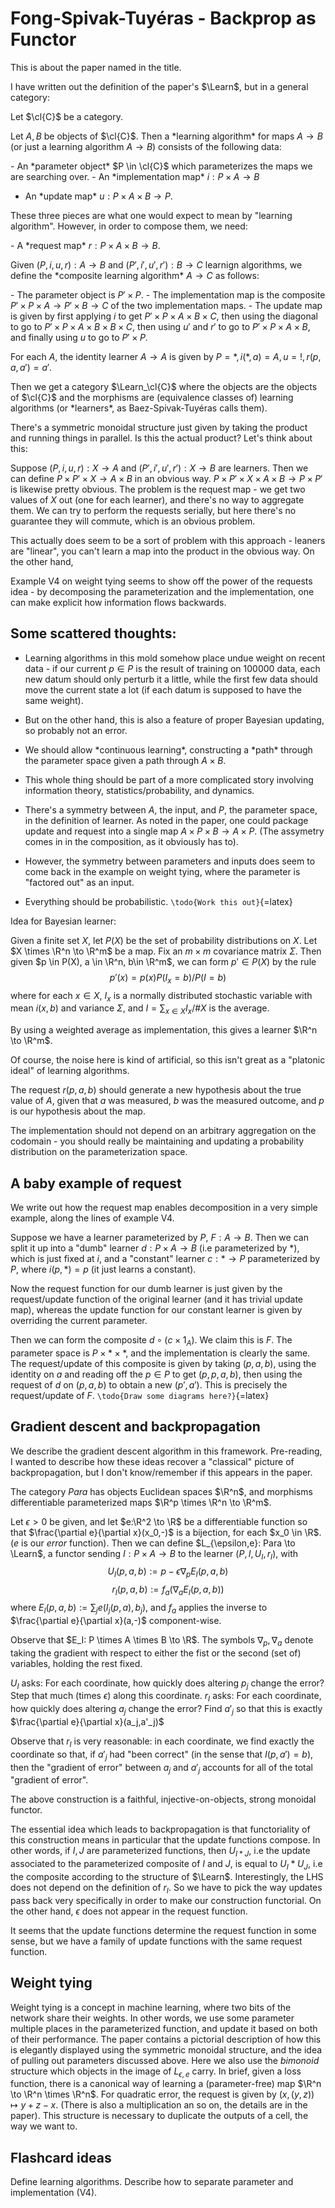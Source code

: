 Fong-Spivak-Tuyéras - Backprop as Functor
=========================================

This is about the paper named in the title.

I have written out the definition of the paper's $\Learn$, but in a
general category:

Let $\cl{C}$ be a category.

Let $A,B$ be objects of $\cl{C}$. Then a \*learning algorithm\* for maps
$A \to B$ (or just a learning algorithm $A \to B$) consists of the
following data:

\- An \*parameter object\* $P \in \cl{C}$ which parameterizes the maps
we are searching over. - An \*implementation map\* $i: P \times A \to B$
- An \*update map\* $u: P \times A \times B \to P$.

These three pieces are what one would expect to mean by \"learning
algorithm\". However, in order to compose them, we need:

\- A \*request map\* $r: P \times A \times B \to B$.

Given $(P,i,u,r): A \to B$ and $(P',i',u',r'): B \to C$ learnign
algorithms, we define the \*composite learning algorithm\* $A \to C$ as
follows:

\- The parameter object is $P' \times P$. - The implementation map is
the composite $P' \times P \times A \to P' \times B \to C$ of the two
implementation maps. - The update map is given by first applying $i$ to
get $P' \times P \times A \times B \times C$, then using the diagonal to
go to $P' \times P \times A \times B \times B \times C$, then using $u'$
and $r'$ to go to $P' \times P \times A \times B$, and finally using $u$
to go to $P' \times P$.

For each $A$, the identity learner $A \to A$ is given by
$P = *, i(*,a) = A, u = !, r(p,a,a') = a'$.

Then we get a category $\Learn_\cl{C}$ where the objects are the objects
of $\cl{C}$ and the morphisms are (equivalence classes of) learning
algorithms (or \*learners\*, as Baez-Spivak-Tuyéras calls them).

There's a symmetric monoidal structure just given by taking the product
and running things in parallel. Is this the actual product? Let's think
about this:

Suppose $(P,i,u,r): X \to A$ and $(P',i',u',r'): X \to B$ are learners.
Then we can define $P \times P' \times X \to A \times B$ in an obvious
way. $P \times P' \times X \times A \times B \to P \times P'$ is
likewise pretty obvious. The problem is the request map - we get two
values of $X$ out (one for each learner), and there's no way to
aggregate them. We can try to perform the requests serially, but here
there's no guarantee they will commute, which is an obvious problem.

This actually does seem to be a sort of problem with this approach -
leaners are "linear", you can't learn a map into the product in the
obvious way. On the other hand,

Example V4 on weight tying seems to show off the power of the requests
idea - by decomposing the parameterization and the implementation, one
can make explicit how information flows backwards.

Some scattered thoughts:
------------------------

-   Learning algorithms in this mold somehow place undue weight on
    recent data - if our current $p \in P$ is the result of training on
    $100000$ data, each new datum should only perturb it a little, while
    the first few data should move the current state a lot (if each
    datum is supposed to have the same weight).

-   But on the other hand, this is also a feature of proper Bayesian
    updating, so probably not an error.

-   We should allow \*continuous learning\*, constructing a \*path\*
    through the parameter space given a path through $A \times B$.

-   This whole thing should be part of a more complicated story
    involving information theory, statistics/probability, and dynamics.

-   There's a symmetry between $A$, the input, and $P$, the parameter
    space, in the definition of learner. As noted in the paper, one
    could package update and request into a single map
    $A \times P \times B \to A \times P$. (The assymetry comes in in the
    composition, as it obviously has to).

-   However, the symmetry between parameters and inputs does seem to
    come back in the example on weight tying, where the parameter is
    "factored out" as an input.

-   Everything should be probabilistic. `\todo{Work this out}`{=latex}

Idea for Bayesian learner:

Given a finite set $X$, let $P(X)$ be the set of probability
distributions on $X$. Let $X \times \R^n \to \R^m$ be a map. Fix an
$m\times m$ covariance matrix $\Sigma$. Then given
$p \in P(X), a \in \R^n, b\in \R^m$, we can form $p' \in P(X)$ by the
rule $$p'(x) = p(x)P(I_x=b)/P(I=b)$$ where for each $x\in X$, $I_x$ is a
normally distributed stochastic variable with mean $i(x,b)$ and variance
$\Sigma$, and $I = \sum_{x\in X}I_x / \#X$ is the average.

By using a weighted average as implementation, this gives a learner
$\R^n \to \R^m$.

Of course, the noise here is kind of artificial, so this isn't great as
a "platonic ideal" of learning algorithms.

The request $r(p,a,b)$ should generate a new hypothesis about the true
value of $A$, given that $a$ was measured, $b$ was the measured outcome,
and $p$ is our hypothesis about the map.

The implementation should not depend on an arbitrary aggregation on the
codomain - you should really be maintaining and updating a probability
distribution on the parameterization space.

A baby example of request
-------------------------

We write out how the request map enables decomposition in a very simple
example, along the lines of example V4.

Suppose we have a learner parameterized by $P$, $F: A \to B$. Then we
can split it up into a "dumb" learner $d: P \times A \to B$ (i.e
parameterized by $*$), which is just fixed at $i$, and a "constant"
learner $c: * \to P$ parameterized by $P$, where $i(p,*) = p$ (it just
learns a constant).

Now the request function for our dumb learner is just given by the
request/update function of the original learner (and it has trivial
update map), whereas the update function for our constant learner is
given by overriding the current parameter.

Then we can form the composite $d \circ (c \times 1_A)$. We claim this
is $F$. The parameter space is $P \times * \times *$, and the
implementation is clearly the same. The request/update of this composite
is given by taking $(p,a,b)$, using the identity on $a$ and reading off
the $p\in P$ to get $(p,p,a,b)$, then using the request of $d$ on
$(p,a,b)$ to obtain a new $(p',a')$. This is precisely the
request/update of $F$. `\todo{Draw some diagrams here?}`{=latex}

Gradient descent and backpropagation
------------------------------------

We describe the gradient descent algorithm in this framework.
Pre-reading, I wanted to describe how these ideas recover a "classical"
picture of backpropagation, but I don't know/remember if this appears in
the paper.

The category *Para* has objects Euclidean spaces $\R^n$, and morphisms
differentiable parameterized maps $\R^p \times \R^n \to \R^m$.

Let $\epsilon > 0$ be given, and let $e:\R^2 \to \R$ be a differentiable
function so that $\frac{\partial e}{\partial x}(x_0,-)$ is a bijection,
for each $x_0 \in \R$. ($e$ is our *error* function). Then we can define
$L_{\epsilon,e}: Para \to \Learn$, a functor sending
$I: P \times A \to B$ to the learner $(P,I,U_I,r_I)$, with
$$U_I(p,a,b) := p - \epsilon \nabla_pE_I(p,a,b)$$
$$r_I(p,a,b) := f_a(\nabla_aE_I(p,a,b))$$ where
$E_I(p,a,b) := \sum_j e(I_j(p,a),b_j)$, and $f_a$ applies the inverse to
$\frac{\partial e}{\partial x}(a,-)$ component-wise.

Observe that $E_I: P \times A \times B \to \R$. The symbols
$\nabla_p, \nabla_a$ denote taking the gradient with respect to either
the fist or the second (set of) variables, holding the rest fixed.

$U_I$ asks: For each coordinate, how quickly does altering $p_j$ change
the error? Step that much (times $\epsilon$) along this coordinate.
$r_I$ asks: For each coordinate, how quickly does altering $a_j$ change
the error? Find $a'_j$ so that this is exactly
$\frac{\partial e}{\partial x}(a_j,a'_j)$

Observe that $r_I$ is very reasonable: in each coordinate, we find
exactly the coordinate so that, if $a'_j$ had "been correct" (in the
sense that $I(p,a') = b$), then the "gradient of error" between $a_j$
and $a'_j$ accounts for all of the total "gradient of error".

The above construction is a faithful, injective-on-objects, strong
monoidal functor.

The essential idea which leads to backpropagation is that functoriality
of this construction means in particular that the update functions
compose. In other words, if $I,J$ are parameterized functions, then
$U_{I * J}$, i.e the update associated to the parameterized composite of
$I$ and $J$, is equal to $U_I * U_J$, i.e the composite according to the
structure of $\Learn$. Interestingly, the LHS does not depend on the
definition of $r_I$. So we have to pick the way updates pass back very
specifically in order to make our construction functorial. On the other
hand, $\epsilon$ does not appear in the request function.

It seems that the update functions determine the request function in
some sense, but we have a family of update functions with the same
request function.

Weight tying
------------

Weight tying is a concept in machine learning, where two bits of the
network share their weights. In other words, we use some parameter
multiple places in the parameterized function, and update it based on
both of their performance. The paper contains a pictorial description of
how this is elegantly displayed using the symmetric monoidal structure,
and the idea of pulling out parameters discussed above. Here we also use
the *bimonoid* structure which objects in the image of $L_{\epsilon,e}$
carry. In brief, given a loss function, there is a canonical way of
learning a (parameter-free) map $\R^n \to \R^n \times \R^n$. For
quadratic error, the request is given by $(x,(y,z)) \mapsto y+z-x$.
(There is also a multiplication an so on, the details are in the paper).
This structure is necessary to duplicate the outputs of a cell, the way
we want to.

Flashcard ideas
---------------

Define learning algorithms. Describe how to separate parameter and
implementation (V4).
